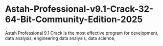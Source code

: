# Astah-Professional-v9.1-Crack-32-64-Bit-Community-Edition-2025
Astah Professional 9.1 Crack is the most effective program for development, data analysis, engineering data analysis, data science, 
